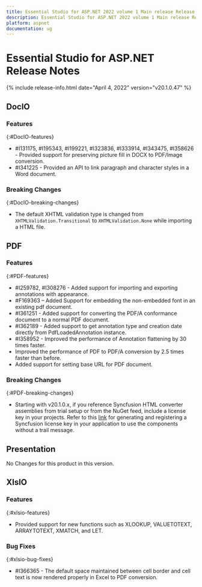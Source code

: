 ```yaml
---
title: Essential Studio for ASP.NET 2022 volume 1 Main release Release Notes  
description: Essential Studio for ASP.NET 2022 volume 1 Main release Release Notes  
platform: aspnet
documentation: ug
---
```


# Essential Studio for ASP.NET  Release Notes  

{% include release-info.html date="April 4, 2022" version="v20.1.0.47" %} 





## DocIO

### Features
{:#DocIO-features}

* \#I131175, \#I195343, \#I199221, \#I323836, \#I333914, \#I343475, \#I358626 - Provided support for preserving picture fill in DOCX to PDF/Image conversion.
* \#I341225 - Provided an API to link paragraph and character styles in a Word document.

### Breaking Changes
{:#DocIO-breaking-changes}

* The default XHTML validation type is changed from `XHTMLValidation.Transitional` to `XHTMLValidation.None` while importing a HTML file.
## PDF

### Features
{:#PDF-features}

* \#I259782, \#I308276 - Added support for importing and exporting annotations with appearance. 
* \#F169363 – Added Support for embedding the non-embedded font in an existing pdf document.
* \#I361251 - Added support for converting the PDF/A conformance document to a normal PDF document.
* \#I362189 - Added support to get annotation type and creation date directly from PdfLoadedAnnotation instance.
* \#I358952 - Improved the performance of Annotation flattening by 30 times faster. 
* Improved the performance of PDF to PDF/A conversion by 2.5 times faster than before. 
* Added support for setting base URL for PDF document. 

### Breaking Changes
{:#PDF-breaking-changes}

* Starting with v20.1.0.x, if you reference Syncfusion HTML converter assemblies from trial setup or from the NuGet feed, include a license key in your projects. Refer to this [link](https://help.syncfusion.com/file-formats/licensing/licensing) for generating and registering a Syncfusion license key in your application to use the components without a trail message.
## Presentation

No Changes for this product in this version.

[//]: # "Delete the contents of this file while new content is added."

## XlsIO

### Features
{:#xlsio-features}

* Provided support for new functions such as XLOOKUP, VALUETOTEXT, ARRAYTOTEXT, XMATCH, and LET.

### Bug Fixes
{:#xlsio-bug-fixes}

* \#I366365 - The default space maintained between cell border and cell text is now rendered properly in Excel to PDF conversion.

